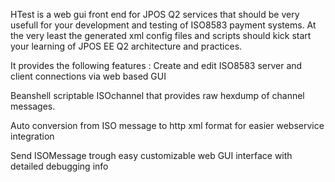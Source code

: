 HTest is a web gui front end for JPOS Q2 services that should be very usefull for your development and testing of ISO8583 payment systems.
At the very least the generated xml config files and scripts should kick start your learning of JPOS EE Q2 architecture and practices.
 
It provides the following features :
Create and edit ISO8583 server and client connections via web based GUI
 
Beanshell scriptable ISOchannel  that provides raw hexdump of channel messages.
 
Auto conversion from ISO message to http xml format for easier webservice integration
 
Send ISOMessage trough easy customizable web GUI interface with detailed debugging info
